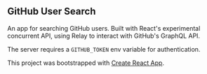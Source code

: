 ## GitHub User Search

An app for searching GitHub users. Built with React's experimental concurrent API, using Relay to interact with GitHub's GraphQL API.

The server requires a `GITHUB_TOKEN` env variable for authentication.

This project was bootstrapped with [Create React App](https://github.com/facebook/create-react-app).
